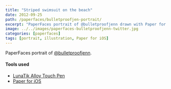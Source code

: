 ```yaml
---
title: "Striped swimsuit on the beach"
date: 2012-09-25
path: /paperfaces/bulletproofjen-portrait/
excerpt: "PaperFaces portrait of @bulletproofjenn drawn with Paper for iOS on an iPad."
image: ../../images/paperfaces-bulletproofjenn-twitter.jpg
categories: [paperfaces]
tags: [portrait, illustration, Paper for iOS]
---
```


PaperFaces portrait of [@bulletproofjenn](https://twitter.com/bulletproofjenn).

#### Tools used

- [LunaTik Alloy Touch Pen](https://www.amazon.com/gp/product/B00821TR7G/ref=as_li_ss_tl?ie=UTF8&tag=mademist-20&linkCode=as2&camp=1789&creative=390957&creativeASIN=B00821TR7G)
- [Paper for iOS](https://paper.bywetransfer.com/)
